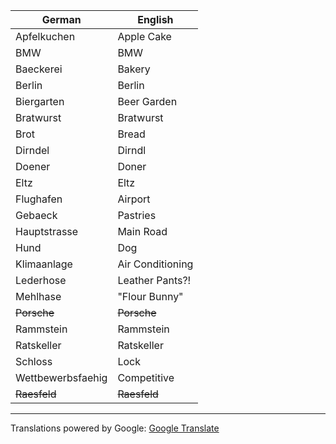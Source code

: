 |   German          | English   | 
| ----------------- |  -------  |
| Apfelkuchen       | Apple Cake |
| BMW               | BMW |
| Baeckerei         | Bakery |
| Berlin            | Berlin |
| Biergarten        | Beer Garden |
| Bratwurst         | Bratwurst |
| Brot              | Bread |
| Dirndel           | Dirndl |
| Doener            | Doner |
| Eltz              | Eltz |
| Flughafen         | Airport |
| Gebaeck           | Pastries | 
| Hauptstrasse      | Main Road |
| Hund              | Dog |
| Klimaanlage       | Air Conditioning |
| Lederhose         | Leather Pants?! |
| Mehlhase          | "Flour Bunny" |
| ~~Porsche~~       | ~~Porsche~~ |
| Rammstein         |  Rammstein |
| Ratskeller        | Ratskeller |
| Schloss           | Lock |
| Wettbewerbsfaehig | Competitive |
| ~~Raesfeld~~      | ~~Raesfeld~~ |
---
Translations powered by Google: [Google Translate](https://translate.google.com/?sl=auto&tl=en&text=Apfelkuchen%0ABMW%20%0ABaeckerei%20%0ABerlin%20%0ABiergarten%20%0ABratwurst%20%0ABrot%0ADirndel%20%0ADoener%20%0AEltz%0AFlughafen%20%0AGebaeck%0AHauptstrasse%20%0AHund%20%0AKlimaanlage%20%0ALederhose%20%0AMehlhase%20%0APorsche%0ARammstein%20%0ARatskeller%20%0ASchloss%20%0ASchloss%20%0Awettbewerbsfaehig%20%0ARaesfeld%20&op=translate)